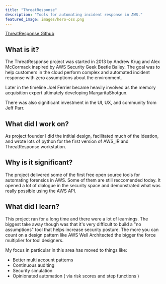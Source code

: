 ```yaml
---
title: "ThreatResponse"
description: "Tools for automating incident response in AWS."
featured_image: images/hero-oss.png
---
```


[ThreatResponse Github]('https://github.com/threatresponse')

## What is it?

The ThreatResponse project was started in 2013 by Andrew Krug and Alex McCormack inspired by AWS Security Geek Beetle Bailey.  The goal was to help customers in the cloud perform complex and automated incident response with zero assumptions about the environment.

Later in the timeline Joel Ferrier became heavily involved as the memory acquisition expert ultimately developing MargaritaShotgun.  

There was also significant investment in the UI, UX, and community from Jeff Parr.

## What did I work on?

As project founder I did the intitial design, facilitated much of the ideation, and wrote lots of python for the first version of AWS_IR and ThreatResponse workstation.

## Why is it significant?

The project delivered some of the first free open source tools for automating forensics in AWS.  Some of them are still reccomended today.  It opened a lot of dialogue in the security space and demonstrated what was really possible using the AWS API.

## What did I learn?

This project ran for a long time and there were a lot of learnings.  The biggest take away though was that it's very difficult to build a "no assumptions" tool that helps increase security posture.  The more you can count on a design pattern like AWS Well Architected the bigger the force multiplier for tool designers.

My focus in particular in this area has moved to things like:

* Better multi account patterns
* Continuous auditing
* Security simulation
* Opinionated automation ( via risk scores and step functions )